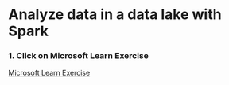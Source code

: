 
# Analyze data in a data lake with Spark

### 1. Click on Microsoft Learn Exercise

[Microsoft Learn Exercise](https://microsoftlearning.github.io/dp-203-azure-data-engineer/Instructions/Labs/05-Analyze-files-with-Spark.html#before-you-start)